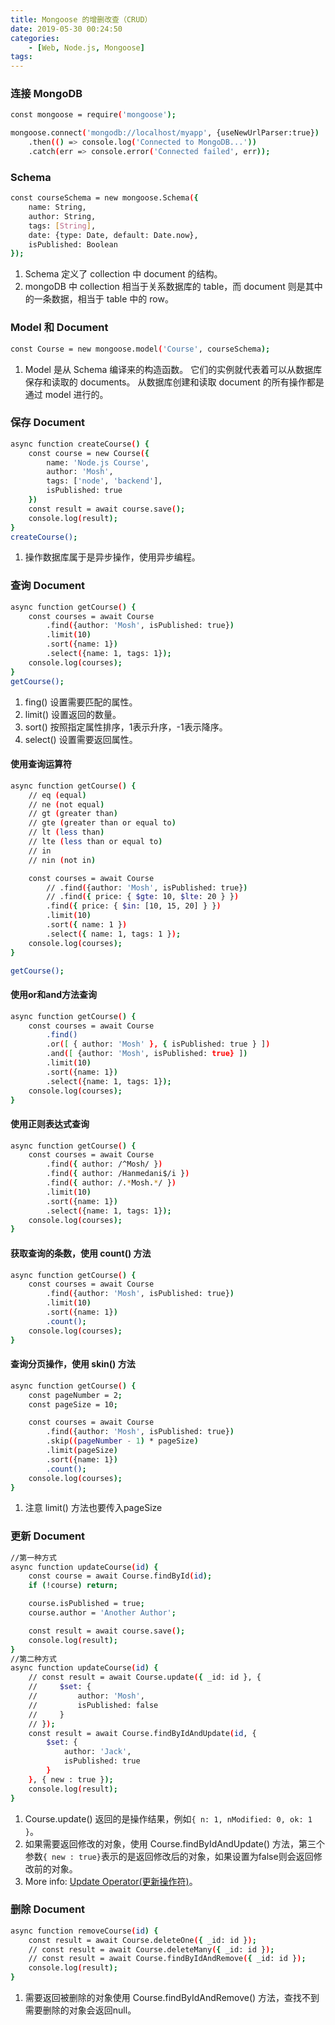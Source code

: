 ```yaml
---
title: Mongoose 的增删改查（CRUD）
date: 2019-05-30 00:24:50
categories: 
    - [Web, Node.js, Mongoose]
tags:
---
```


### 连接 MongoDB
```bash
const mongoose = require('mongoose');

mongoose.connect('mongodb://localhost/myapp', {useNewUrlParser:true})
    .then(() => console.log('Connected to MongoDB...'))
    .catch(err => console.error('Connected failed', err));
```

### Schema
```bash
const courseSchema = new mongoose.Schema({
    name: String,
    author: String,
    tags: [String],
    date: {type: Date, default: Date.now},
    isPublished: Boolean
});
```
1. Schema 定义了 collection 中 document 的结构。
2. mongoDB 中 collection 相当于关系数据库的 table，而 document 则是其中的一条数据，相当于 table 中的 row。

### Model 和 Document
```bash
const Course = new mongoose.model('Course', courseSchema);
```
1. Model 是从 Schema 编译来的构造函数。 它们的实例就代表着可以从数据库保存和读取的 documents。 从数据库创建和读取 document 的所有操作都是通过 model 进行的。

### 保存 Document
```bash
async function createCourse() {
    const course = new Course({
        name: 'Node.js Course',
        author: 'Mosh',
        tags: ['node', 'backend'],
        isPublished: true
    })
    const result = await course.save();
    console.log(result);
}
createCourse();
```
1. 操作数据库属于是异步操作，使用异步编程。

### 查询 Document
```bash
async function getCourse() {
    const courses = await Course
        .find({author: 'Mosh', isPublished: true})
        .limit(10)
        .sort({name: 1})
        .select({name: 1, tags: 1});
    console.log(courses);
}
getCourse();
```
1. fing() 设置需要匹配的属性。
2. limit() 设置返回的数量。
3. sort() 按照指定属性排序，1表示升序，-1表示降序。
4. select() 设置需要返回属性。

#### 使用查询运算符
```bash
async function getCourse() {
    // eq (equal)
    // ne (not equal)
    // gt (greater than)
    // gte (greater than or equal to)
    // lt (less than)
    // lte (less than or equal to)
    // in
    // nin (not in)

    const courses = await Course
        // .find({author: 'Mosh', isPublished: true})
        // .find({ price: { $gte: 10, $lte: 20 } })
        .find({ price: { $in: [10, 15, 20] } })
        .limit(10)
        .sort({ name: 1 })
        .select({ name: 1, tags: 1 });
    console.log(courses);
}

getCourse();
```

#### 使用or和and方法查询
```bash
async function getCourse() {
    const courses = await Course
        .find()
        .or([ { author: 'Mosh' }, { isPublished: true } ])
        .and([ {author: 'Mosh', isPublished: true} ])
        .limit(10)
        .sort({name: 1})
        .select({name: 1, tags: 1});
    console.log(courses);
}
```

#### 使用正则表达式查询
```bash
async function getCourse() {
    const courses = await Course
        .find({ author: /^Mosh/ })
        .find({ author: /Hanmedani$/i })
        .find({ author: /.*Mosh.*/ })
        .limit(10)
        .sort({name: 1})
        .select({name: 1, tags: 1});
    console.log(courses);
}
```

#### 获取查询的条数，使用 count() 方法
```bash
async function getCourse() {
    const courses = await Course
        .find({author: 'Mosh', isPublished: true})
        .limit(10)
        .sort({name: 1})
        .count();
    console.log(courses);
}
```

#### 查询分页操作，使用 skin() 方法
```bash
async function getCourse() {
    const pageNumber = 2;
    const pageSize = 10;

    const courses = await Course
        .find({author: 'Mosh', isPublished: true})
        .skip((pageNumber - 1) * pageSize)
        .limit(pageSize)
        .sort({name: 1})
        .count();
    console.log(courses);
}
```
1. 注意 limit() 方法也要传入pageSize

### 更新 Document
```bash
//第一种方式
async function updateCourse(id) {
    const course = await Course.findById(id);
    if (!course) return;

    course.isPublished = true;
    course.author = 'Another Author';

    const result = await course.save();
    console.log(result);
}
//第二种方式
async function updateCourse(id) {
    // const result = await Course.update({ _id: id }, {
    //     $set: {
    //         author: 'Mosh',
    //         isPublished: false
    //     }
    // });
    const result = await Course.findByIdAndUpdate(id, {
        $set: {
            author: 'Jack',
            isPublished: true
        }
    }, { new : true });
    console.log(result);
}

```
1. Course.update() 返回的是操作结果，例如`{ n: 1, nModified: 0, ok: 1 }`。
2. 如果需要返回修改的对象，使用 Course.findByIdAndUpdate() 方法，第三个参数`{ new : true}`表示的是返回修改后的对象，如果设置为false则会返回修改前的对象。
3. More info: [Update Operator(更新操作符)](https://docs.mongodb.com/manual/reference/operator/update/)。

### 删除 Document
```bash
async function removeCourse(id) {
    const result = await Course.deleteOne({ _id: id });
    // const result = await Course.deleteMany({ _id: id });
    // const result = await Course.findByIdAndRemove({ _id: id });
    console.log(result);
}
```
1. 需要返回被删除的对象使用 Course.findByIdAndRemove() 方法，查找不到需要删除的对象会返回null。